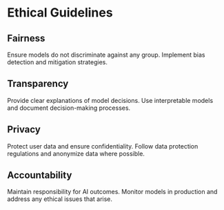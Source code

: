 # Ethical Guidelines

## Fairness
Ensure models do not discriminate against any group. Implement bias detection and mitigation strategies.

## Transparency
Provide clear explanations of model decisions. Use interpretable models and document decision-making processes.

## Privacy
Protect user data and ensure confidentiality. Follow data protection regulations and anonymize data where possible.

## Accountability
Maintain responsibility for AI outcomes. Monitor models in production and address any ethical issues that arise.